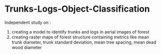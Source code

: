 # Trunks-Logs-Object-Classification

Independent study on :
1. creating a model to identify trunks and logs in aerial images of forest
2. creating raster maps of forest structure containing metrics like mean trunk diameter, trunk standard deviation, mean tree spacing, mean dead wood diameter
